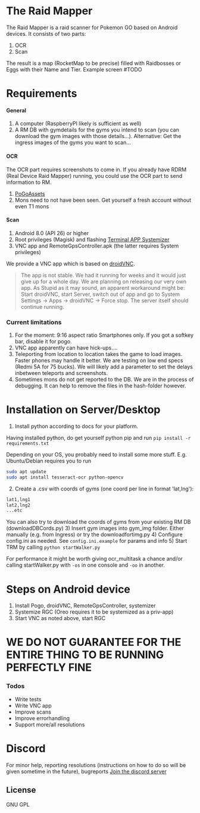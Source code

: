 # The Raid Mapper

The Raid Mapper is a raid scanner for Pokemon GO based on Android devices.
It consists of two parts:
1) OCR
2) Scan

The result is a map (RocketMap to be precise) filled with Raidbosses or Eggs with their Name and Tier.
Example screen #TODO

# Requirements
#### General
1) A computer (RaspberryPI likely is sufficient as well)
2) A RM DB with gymdetails for the gyms you intend to scan (you can download the gym images with those details...). Alternative: Get the ingress images of the gyms you want to scan...

#### OCR
The OCR part requires screenshots to come in. If you already have RDRM (Real Device Raid Mapper) running, you could use the OCR part to send information to RM.
1) [PoGoAssets](https://github.com/ZeChrales/PogoAssets)
2) Mons need to not have been seen. Get yourself a fresh account without even T1 mons

#### Scan
1) Android 8.0 (API 26) or higher
2) Root privileges (Magisk) and flashing [Terminal APP Systemizer](https://forum.xda-developers.com/apps/magisk/module-terminal-app-systemizer-ui-t3585851)
3) VNC app and RemoteGpsController.apk (the latter requires System privileges)

We provide a VNC app which is based on [droidVNC](https://github.com/oNaiPs/droidVncServer).
> The app is not stable. We had it running for weeks and it would just give up for a whole day. We are planning on releasing our very own app.
As Stupid as it may sound, an apparent workaround might be:
Start droidVNC, start Server, switch out of app and go to System Settings -> Apps -> droidVNC -> Force stop. The server itself should continue running.

### Current limitations
1) For the moment: 9:16 aspect ratio Smartphones only. If you got a softkey bar, disable it for pogo.
2) VNC app apparently can have hick-ups....
3) Teleporting from location to location takes the game to load images. Faster phones may handle it better. We are testing on low end specs (Redmi 5A for 75 bucks). We will likely add a parameter to set the delays inbetween teleports and screenshots.
4) Sometimes mons do not get reported to the DB. We are in the process of debugging. It can help to remove the files in the hash-folder however.

# Installation on Server/Desktop
1) Install python according to docs for your platform.

  Having installed python, do get yourself python pip and run
  `pip install -r requirements.txt`

  Depending on your OS, you probably need to install some more stuff.
  E.g. Ubuntu/Debian requires you to run
  ```bash
  sudo apt update
  sudo apt install tesseract-ocr python-opencv
  ```
2) Create a .csv with coords of gyms (one coord per line in format 'lat,lng'):
  ```bash
  lat1,lng1
  lat2,lng2
  ...etc
  ```
  You can also try to download the coords of gyms from your existing RM DB (downloadDBCords.py)
3) Insert gym images into gym_img folder. Either manually (e.g. from Ingress) or
  try the downloadfortimg.py
4) Configure config.ini as needed. See `config.ini.example` for params and info
5) Start TRM by calling `python startWalker.py`

For performance it might be worth giving ocr_multitask a chance and/or calling
startWalker.py with `-os` in one console and `-oo` in another.


# Steps on Android device
1) Install Pogo, droidVNC, RemoteGpsController, systemizer
2) Systemize RGC (Oreo requires it to be systemized as a priv-app)
3) Start VNC as noted above, start RGC

# WE DO NOT GUARANTEE FOR THE ENTIRE THING TO BE RUNNING PERFECTLY FINE

### Todos

 - Write tests
 - Write VNC app
 - Improve scans
 - Improve errorhandling
 - Support more/all resolutions

# Discord
For minor help, reporting resolutions (instructions on how to do so will be given sometime in the future), bugreports
[Join the discord server](https://discord.gg/MC3vAH9)


License
----

GNU GPL

